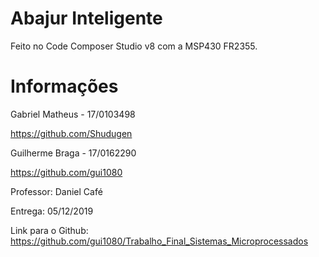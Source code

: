 # Abajur Inteligente

Feito no Code Composer Studio v8 com a MSP430 FR2355. 

# Informações

Gabriel Matheus - 17/0103498

https://github.com/Shudugen

Guilherme Braga - 17/0162290

https://github.com/gui1080

Professor: Daniel Café

Entrega: 05/12/2019

Link para o Github: https://github.com/gui1080/Trabalho_Final_Sistemas_Microprocessados

